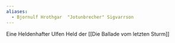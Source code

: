 ```yaml
---
aliases:
  - Bjornulf Hrothgar  "Jotunbrecher" Sigvarrson
---
```

Eine Heldenhafter Ulfen Held der [[Die Ballade vom letzten Sturm]]
